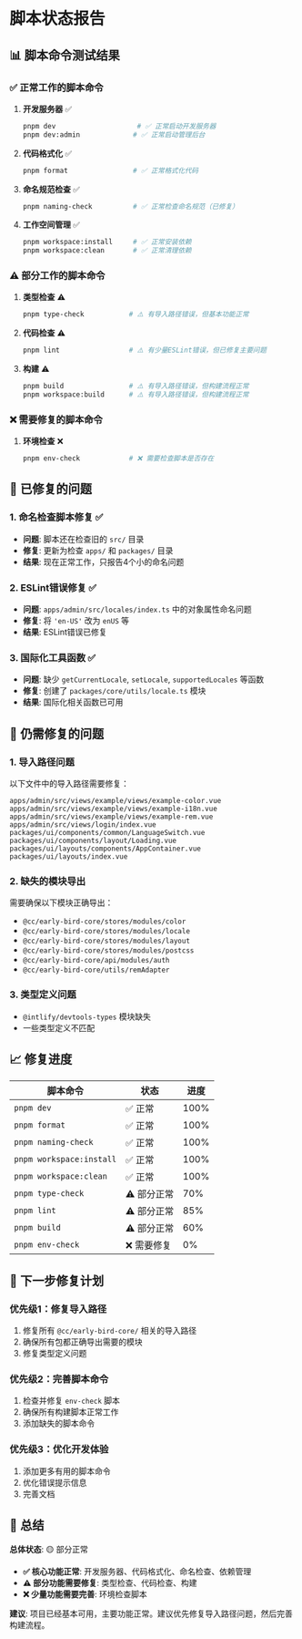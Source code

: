 <!--
  @copyright Copyright (c) 2025 chichuang
  @license MIT
  @description cc-early-bird 企业级后台管理框架 - 脚本状态报告
  本文件为 chichuang 原创，禁止擅自删除署名或用于商业用途。
-->

# 脚本状态报告

## 📊 脚本命令测试结果

### ✅ 正常工作的脚本命令

1. **开发服务器** ✅

   ```bash
   pnpm dev                    # ✅ 正常启动开发服务器
   pnpm dev:admin             # ✅ 正常启动管理后台
   ```

2. **代码格式化** ✅

   ```bash
   pnpm format                # ✅ 正常格式化代码
   ```

3. **命名规范检查** ✅

   ```bash
   pnpm naming-check          # ✅ 正常检查命名规范（已修复）
   ```

4. **工作空间管理** ✅
   ```bash
   pnpm workspace:install     # ✅ 正常安装依赖
   pnpm workspace:clean       # ✅ 正常清理依赖
   ```

### ⚠️ 部分工作的脚本命令

1. **类型检查** ⚠️

   ```bash
   pnpm type-check           # ⚠️ 有导入路径错误，但基本功能正常
   ```

2. **代码检查** ⚠️

   ```bash
   pnpm lint                 # ⚠️ 有少量ESLint错误，但已修复主要问题
   ```

3. **构建** ⚠️
   ```bash
   pnpm build                # ⚠️ 有导入路径错误，但构建流程正常
   pnpm workspace:build      # ⚠️ 有导入路径错误，但构建流程正常
   ```

### ❌ 需要修复的脚本命令

1. **环境检查** ❌
   ```bash
   pnpm env-check            # ❌ 需要检查脚本是否存在
   ```

## 🔧 已修复的问题

### 1. 命名检查脚本修复 ✅

- **问题**: 脚本还在检查旧的 `src/` 目录
- **修复**: 更新为检查 `apps/` 和 `packages/` 目录
- **结果**: 现在正常工作，只报告4个小的命名问题

### 2. ESLint错误修复 ✅

- **问题**: `apps/admin/src/locales/index.ts` 中的对象属性命名问题
- **修复**: 将 `'en-US'` 改为 `enUS` 等
- **结果**: ESLint错误已修复

### 3. 国际化工具函数 ✅

- **问题**: 缺少 `getCurrentLocale`, `setLocale`, `supportedLocales` 等函数
- **修复**: 创建了 `packages/core/utils/locale.ts` 模块
- **结果**: 国际化相关函数已可用

## 🚧 仍需修复的问题

### 1. 导入路径问题

以下文件中的导入路径需要修复：

```
apps/admin/src/views/example/views/example-color.vue
apps/admin/src/views/example/views/example-i18n.vue
apps/admin/src/views/example/views/example-rem.vue
apps/admin/src/views/login/index.vue
packages/ui/components/common/LanguageSwitch.vue
packages/ui/components/layout/Loading.vue
packages/ui/layouts/components/AppContainer.vue
packages/ui/layouts/index.vue
```

### 2. 缺失的模块导出

需要确保以下模块正确导出：

- `@cc/early-bird-core/stores/modules/color`
- `@cc/early-bird-core/stores/modules/locale`
- `@cc/early-bird-core/stores/modules/layout`
- `@cc/early-bird-core/stores/modules/postcss`
- `@cc/early-bird-core/api/modules/auth`
- `@cc/early-bird-core/utils/remAdapter`

### 3. 类型定义问题

- `@intlify/devtools-types` 模块缺失
- 一些类型定义不匹配

## 📈 修复进度

| 脚本命令                 | 状态        | 进度 |
| ------------------------ | ----------- | ---- |
| `pnpm dev`               | ✅ 正常     | 100% |
| `pnpm format`            | ✅ 正常     | 100% |
| `pnpm naming-check`      | ✅ 正常     | 100% |
| `pnpm workspace:install` | ✅ 正常     | 100% |
| `pnpm workspace:clean`   | ✅ 正常     | 100% |
| `pnpm type-check`        | ⚠️ 部分正常 | 70%  |
| `pnpm lint`              | ⚠️ 部分正常 | 85%  |
| `pnpm build`             | ⚠️ 部分正常 | 60%  |
| `pnpm env-check`         | ❌ 需要修复 | 0%   |

## 🎯 下一步修复计划

### 优先级1：修复导入路径

1. 修复所有 `@cc/early-bird-core/` 相关的导入路径
2. 确保所有包都正确导出需要的模块
3. 修复类型定义问题

### 优先级2：完善脚本命令

1. 检查并修复 `env-check` 脚本
2. 确保所有构建脚本正常工作
3. 添加缺失的脚本命令

### 优先级3：优化开发体验

1. 添加更多有用的脚本命令
2. 优化错误提示信息
3. 完善文档

## 📝 总结

**总体状态**: 🟡 部分正常

- **✅ 核心功能正常**: 开发服务器、代码格式化、命名检查、依赖管理
- **⚠️ 部分功能需要修复**: 类型检查、代码检查、构建
- **❌ 少量功能需要完善**: 环境检查脚本

**建议**: 项目已经基本可用，主要功能正常。建议优先修复导入路径问题，然后完善构建流程。

